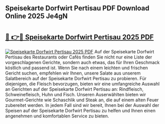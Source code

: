 ## Speisekarte Dorfwirt Pertisau PDF Download Online 2025 Je4gN

# <h2><a href="http://gc65mr.nevu.top/?p=Speisekarte+Dorfwirt+Pertisau">🔗 👉🔴 Speisekarte Dorfwirt Pertisau 2025 PDF</a></h2>

[![Speisekarte Dorfwirt Pertisau 2025 PDF](https://i.imgur.com/dBaPXMq.png)](http://gc65mr.nevu.top/?p=Speisekarte+Dorfwirt+Pertisau)
Auf der Speisekarte Dorfwirt Pertisau des Restaurants oder Cafés finden Sie nicht nur eine Liste der vorgeschlagenen Gerichte, sondern auch etwas, das für Ihren Geschmack köstlich und passend ist. Wenn Sie nach einem leichten und frischen Gericht suchen, empfehlen wir Ihnen, unsere Salate aus unserem Salatbereich auf der Speisekarte Dorfwirt Pertisau zu probieren. Für diejenigen, die Fleisch bevorzugen, bieten wir eine umfangreiche Auswahl an Gerichten auf der Speisekarte Dorfwirt Pertisau an: Rindfleisch, Schweinefleisch, Huhn und Fisch. Unseren Auserwählten bieten wir Gourmet-Gerichte wie Schaschlik und Steak an, die auf einem alten Feuer zubereitet werden. In jedem Fall sind wir bereit, Ihnen bei der Auswahl der Speisen auf der Speisekarte Dorfwirt Pertisau zu helfen und Ihnen einen angenehmen und komfortablen Service zu bieten.
